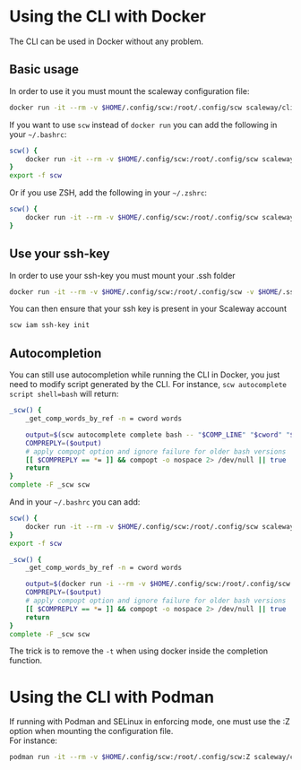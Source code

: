 # Using the CLI with Docker

The CLI can be used in Docker without any problem.

## Basic usage

In order to use it you must mount the scaleway configuration file:
```sh
docker run -it --rm -v $HOME/.config/scw:/root/.config/scw scaleway/cli:v2.26.0
```

If you want to use `scw` instead of `docker run` you can add the following in your `~/.bashrc`:
```bash
scw() {
    docker run -it --rm -v $HOME/.config/scw:/root/.config/scw scaleway/cli:v2.26.0 "$@"
}
export -f scw
```

Or if you use ZSH, add the following in your `~/.zshrc`:
```zsh
scw() {
    docker run -it --rm -v $HOME/.config/scw:/root/.config/scw scaleway/cli:v2.26.0 $@
}
```

## Use your ssh-key

In order to use your ssh-key you must mount your .ssh folder
```sh
docker run -it --rm -v $HOME/.config/scw:/root/.config/scw -v $HOME/.ssh:/root/.ssh scaleway/cli:v2.26.0 $@
```

You can then ensure that your ssh key is present in your Scaleway account
```sh
scw iam ssh-key init
```

## Autocompletion

You can still use autocompletion while running the CLI in Docker, you just need to modify script generated by the CLI.
For instance, `scw autocomplete script shell=bash` will return:
```bash
_scw() {
	_get_comp_words_by_ref -n = cword words

	output=$(scw autocomplete complete bash -- "$COMP_LINE" "$cword" "${words[@]}")
	COMPREPLY=($output)
	# apply compopt option and ignore failure for older bash versions
	[[ $COMPREPLY == *= ]] && compopt -o nospace 2> /dev/null || true
	return
}
complete -F _scw scw
```

And in your `~/.bashrc` you can add:
```bash
scw() {
    docker run -it --rm -v $HOME/.config/scw:/root/.config/scw scaleway/cli:v2.26.0 "$@"
}
export -f scw

_scw() {
	_get_comp_words_by_ref -n = cword words

	output=$(docker run -i --rm -v $HOME/.config/scw:/root/.config/scw scaleway/cli:v2.26.0 autocomplete complete bash -- "$COMP_LINE" "$cword" "${words[@]}")
	COMPREPLY=($output)
	# apply compopt option and ignore failure for older bash versions
	[[ $COMPREPLY == *= ]] && compopt -o nospace 2> /dev/null || true
	return
}
complete -F _scw scw
```

The trick is to remove the `-t` when using docker inside the completion function.

# Using the CLI with Podman
If running with Podman and SELinux in enforcing mode, one must use the :Z option when mounting the configuration file.  
For instance:  
```bash
podman run -it --rm -v $HOME/.config/scw:/root/.config/scw:Z scaleway/cli:v2.26.0
```
